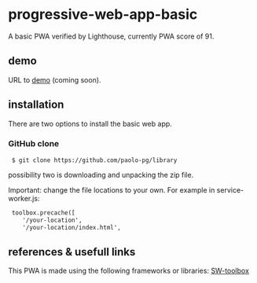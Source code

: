# progressive-web-app-basic
A basic PWA verified by Lighthouse, currently PWA score of 91.

## demo
URL to [demo](http://i334115.iris.fhict.nl/progressive-web-app-basic) (coming soon).

## installation
There are two options to install the basic web app. 

### GitHub clone

```
 $ git clone https://github.com/paolo-pg/library
 ```

 possibility two is downloading and unpacking the zip file.

 Important: change the file locations to your own.
 For example in service-worker.js:

```html
 toolbox.precache([
    '/your-location', 
    '/your-location/index.html',  
``` 

## references & usefull links
This PWA is made using the following frameworks or libraries:
[SW-toolbox](https://github.com/GoogleChromeLabs/sw-toolbox)
